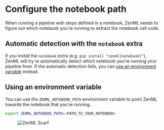 # Configure the notebook path

When running a pipeline with steps defined in a notebook, ZenML needs to figure out which notebook you're running to extract the notebook cell code.

## Automatic detection with the `notebook` extra

If you install the `notebook` extra (e.g. `pip install "zenml[notebook]"`), ZenML will try to automatically detect which notebook you're running your pipeline from. If the automatic detection fails, you can [use an environment variable](#using-an-environment-variable) instead.

## Using an environment variable

You can use the `ZENML_NOTEBOOK_PATH` environment variable to point ZenML towards the notebook that you're running.

```bash
export ZENML_NOTEBOOK_PATH=<PATH_TO_YOUR_NOTEBOOK>
```

<figure><img src="https://static.scarf.sh/a.png?x-pxid=f0b4f458-0a54-4fcd-aa95-d5ee424815bc" alt="ZenML Scarf"><figcaption></figcaption></figure>
